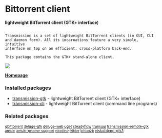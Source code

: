 # Bittorrent client

__lightweight BitTorrent client (GTK+ interface)__

```

Transmission is a set of lightweight BitTorrent clients (in GUI, CLI
and daemon form). All its incarnations feature a very simple, intuitive
interface on top on an efficient, cross-platform back-end.

This package contains the GTK+ stand-alone client.

```

![](https://screenshots.debian.net/thumbnail/transmission-gtk/)


 **[Homepage](http://www.transmissionbt.com/)**

### Installed packages

* [transmission-gtk](https://packages.debian.org/jessie/transmission-gtk) - lightweight BitTorrent client (GTK+ interface)
* [transmission-cli](https://packages.debian.org/jessie/transmission-cli) - lightweight BitTorrent client (command line programs)

### Related packages

<sub> [qbittorrent](https://packages.debian.org/jessie/qbittorrent) [deluge-gtk](https://packages.debian.org/jessie/deluge-gtk) [deluge-web](https://packages.debian.org/jessie/deluge-web) [uget](https://packages.debian.org/jessie/uget) [steadyflow](https://packages.debian.org/jessie/steadyflow) [transgui](https://packages.debian.org/jessie/transgui) [transmission-remote-gtk](https://packages.debian.org/jessie/transmission-remote-gtk) [amule](https://packages.debian.org/jessie/amule) [amule-gnome-support](https://packages.debian.org/jessie/amule-gnome-support) [nicotine](https://packages.debian.org/jessie/nicotine) [tribler](https://packages.debian.org/jessie/tribler) [lottanzb](https://packages.debian.org/jessie/lottanzb) [eiskaltdcpp-gtk3](https://packages.debian.org/jessie/eiskaltdcpp-gtk3)  </sub>
